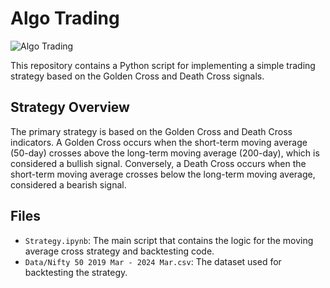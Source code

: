 # Algo Trading

![Algo Trading](https://cib.bnpparibas/app/uploads/sites/2/cache/2023/06/cib-img-fx-algo-trading/328150470.jpg)

This repository contains a Python script for implementing a simple trading strategy based on the Golden Cross and Death Cross signals. 

## Strategy Overview

The primary strategy is based on the Golden Cross and Death Cross indicators. A Golden Cross occurs when the short-term moving average (50-day) crosses above the long-term moving average (200-day), which is considered a bullish signal. Conversely, a Death Cross occurs when the short-term moving average crosses below the long-term moving average, considered a bearish signal.

## Files

- `Strategy.ipynb`: The main script that contains the logic for the moving average cross strategy and backtesting code.
- `Data/Nifty 50 2019 Mar - 2024 Mar.csv`: The dataset used for backtesting the strategy.

